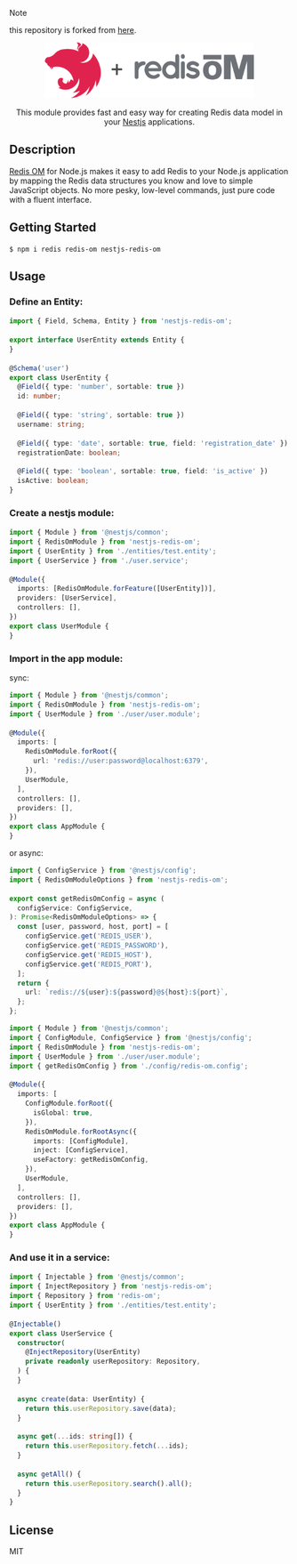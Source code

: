 > [!note]
>
> this repository is forked from [here](https://github.com/en0ku/nestjs-redis-om).

<p align="center">
  <img height="100px" src="./.github/redisoM.svg" alt="Redis OM Logo" />
</p>

<p align="center" >
  This module provides fast and easy way for creating Redis data model in your <a href="https://github.com/nestjs/nest" target="blank" rel="noopener noreferrer">Nestjs</a> applications.
</p>

## Description

<p>
  <a href="https://github.com/redis/redis-om-node" target="blank" rel="noopener noreferrer">Redis OM</a> for Node.js makes it easy to add Redis to your Node.js application by mapping the Redis data structures you know and love to simple JavaScript objects. No more pesky, low-level commands, just pure code with a fluent interface.
</p>

## Getting Started

```
$ npm i redis redis-om nestjs-redis-om
```

## Usage

### Define an Entity:

```typescript
import { Field, Schema, Entity } from 'nestjs-redis-om';

export interface UserEntity extends Entity {
}

@Schema('user')
export class UserEntity {
  @Field({ type: 'number', sortable: true })
  id: number;

  @Field({ type: 'string', sortable: true })
  username: string;

  @Field({ type: 'date', sortable: true, field: 'registration_date' })
  registrationDate: boolean;

  @Field({ type: 'boolean', sortable: true, field: 'is_active' })
  isActive: boolean;
}
```

### Create a nestjs module:

```typescript
import { Module } from '@nestjs/common';
import { RedisOmModule } from 'nestjs-redis-om';
import { UserEntity } from './entities/test.entity';
import { UserService } from './user.service';

@Module({
  imports: [RedisOmModule.forFeature([UserEntity])],
  providers: [UserService],
  controllers: [],
})
export class UserModule {
}
```

### Import in the app module:

sync:

```typescript
import { Module } from '@nestjs/common';
import { RedisOmModule } from 'nestjs-redis-om';
import { UserModule } from './user/user.module';

@Module({
  imports: [
    RedisOmModule.forRoot({
      url: 'redis://user:password@localhost:6379',
    }),
    UserModule,
  ],
  controllers: [],
  providers: [],
})
export class AppModule {
}
```

or async:

```typescript
import { ConfigService } from '@nestjs/config';
import { RedisOmModuleOptions } from 'nestjs-redis-om';

export const getRedisOmConfig = async (
  configService: ConfigService,
): Promise<RedisOmModuleOptions> => {
  const [user, password, host, port] = [
    configService.get('REDIS_USER'),
    configService.get('REDIS_PASSWORD'),
    configService.get('REDIS_HOST'),
    configService.get('REDIS_PORT'),
  ];
  return {
    url: `redis://${user}:${password}@${host}:${port}`,
  };
};
```

```typescript
import { Module } from '@nestjs/common';
import { ConfigModule, ConfigService } from '@nestjs/config';
import { RedisOmModule } from 'nestjs-redis-om';
import { UserModule } from './user/user.module';
import { getRedisOmConfig } from './config/redis-om.config';

@Module({
  imports: [
    ConfigModule.forRoot({
      isGlobal: true,
    }),
    RedisOmModule.forRootAsync({
      imports: [ConfigModule],
      inject: [ConfigService],
      useFactory: getRedisOmConfig,
    }),
    UserModule,
  ],
  controllers: [],
  providers: [],
})
export class AppModule {
}
```

### And use it in a service:

```typescript
import { Injectable } from '@nestjs/common';
import { InjectRepository } from 'nestjs-redis-om';
import { Repository } from 'redis-om';
import { UserEntity } from './entities/test.entity';

@Injectable()
export class UserService {
  constructor(
    @InjectRepository(UserEntity)
    private readonly userRepository: Repository,
  ) {
  }

  async create(data: UserEntity) {
    return this.userRepository.save(data);
  }

  async get(...ids: string[]) {
    return this.userRepository.fetch(...ids);
  }

  async getAll() {
    return this.userRepository.search().all();
  }
}
```

## License

MIT
